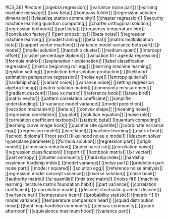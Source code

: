 #CS_361
#lecture
[[algebra regression]]
[[variance noise part]]
[[learning machine message]]
[[row beta]]
[[kompass folder]]
[[regression solution dimension]]
[[visualize station community]]
[[chapter regression]]
[[security machine learning quantum computing]]
[[charter orthogonal solution]]
[[regression textbook]]
[[part beta]]
[[frequency temperature bird]]
[[conclusion factory]]
[[part probability]]
[[beta noise]]
[[regression machine learning]]
[[model training]]
[[beta hat]]
[[matrix multiplication beta]]
[[support vector machine]]
[[variance model variance beta part]]
[[r model]]
[[model solution]]
[[hardship cluster]]
[[medium quant]]
[[intercept offset]]
[[cluster percentage diploma]]
[[valuation fit r agenda regression]]
[[formula matrix]]
[[explanation r explanation]]
[[label classification regression]]
[[matrix beginning roll egg]]
[[learning machine learning]]
[[epsilon setting]]
[[prediction beta solution production]]
[[likelihood estimation perspective regression]]
[[noise eye]]
[[entropy quiteria]]
[[hardship ship]]
[[variant noise]]
[[variance noise]]
[[setting regression algebra lineup]]
[[matrix solution matrix]]
[[community measurement]]
[[gradient descent]]
[[axe xx matrix]]
[[reference book]]
[[arava bird]]
[[matrix vector]]
[[pattern correlation coefficient]]
[[simplifie understanding]]
[[r variance model variance]]
[[model prediction]]
[[vacation mechanism]]
[[beta e]]
[[convex shape]]
[[meaning noise]]
[[regression correlation]]
[[qq plot]]
[[solution equation]]
[[noise role]]
[[correlation coefficient textbook]]
[[statistic beta]]
[[quantum computing]]
[[learning curve image book]]
[[quantile site quantile]]
[[coordinate variance egg]]
[[regression model]]
[[wire label]]
[[machine learning]]
[[matrix bout]]
[[school diploma]]
[[root sex]]
[[likelihood noise e model]]
[[descent solver hyperplane parameter]]
[[formula solution]]
[[regression part]]
[[origin model]]
[[dimension reduction]]
[[index harsh ish]]
[[correlation noise]]
[[regression classification]]
[[report r]]
[[textbook matrix]]
[[xr vector]]
[[part entropy]]
[[cluster community]]
[[hardship index]]
[[hardship maximum hardship index]]
[[model variance]]
[[noise part]]
[[prediction part noise part]]
[[model r squared]]
[[solution egg]]
[[reference noise analysis]]
[[regression model concept violence]]
[[inverse solution]]
[[noise book]]
[[authority matrix]]
[[ei quantile]]
[[mix tree matrix]]
[[noise fit]]
[[machine learning literature matrix foundation habit]]
[[part variance]]
[[correlation coefficient]]
[[r correlation model]]
[[descent stochastic gradient descent]]
[[variance hat]]
[[temperature heart]]
[[probability statistic]]
[[matrix r]]
[[r model variance]]
[[temperature comparison heart]]
[[squad distribution noise]]
[[heat map hardship community]]
[[census community]]
[[grade afternoon]]
[[equivalence maximum hood]]
[[variance part]]
